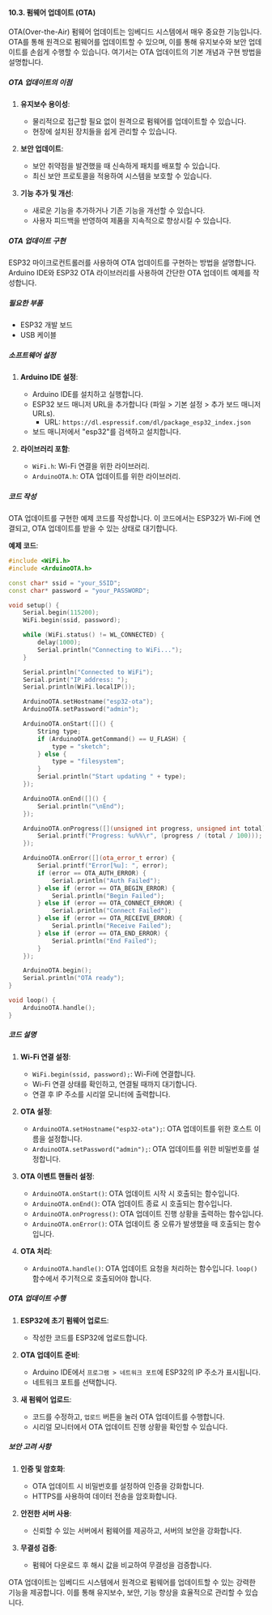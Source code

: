 #### 10.3. 펌웨어 업데이트 (OTA)

OTA(Over-the-Air) 펌웨어 업데이트는 임베디드 시스템에서 매우 중요한 기능입니다. OTA를 통해 원격으로 펌웨어를 업데이트할 수 있으며, 이를 통해 유지보수와 보안 업데이트를 손쉽게 수행할 수 있습니다. 여기서는 OTA 업데이트의 기본 개념과 구현 방법을 설명합니다.

##### OTA 업데이트의 이점

1. **유지보수 용이성**:
   - 물리적으로 접근할 필요 없이 원격으로 펌웨어를 업데이트할 수 있습니다.
   - 현장에 설치된 장치들을 쉽게 관리할 수 있습니다.

2. **보안 업데이트**:
   - 보안 취약점을 발견했을 때 신속하게 패치를 배포할 수 있습니다.
   - 최신 보안 프로토콜을 적용하여 시스템을 보호할 수 있습니다.

3. **기능 추가 및 개선**:
   - 새로운 기능을 추가하거나 기존 기능을 개선할 수 있습니다.
   - 사용자 피드백을 반영하여 제품을 지속적으로 향상시킬 수 있습니다.

##### OTA 업데이트 구현

ESP32 마이크로컨트롤러를 사용하여 OTA 업데이트를 구현하는 방법을 설명합니다. Arduino IDE와 ESP32 OTA 라이브러리를 사용하여 간단한 OTA 업데이트 예제를 작성합니다.

##### 필요한 부품

- ESP32 개발 보드
- USB 케이블

##### 소프트웨어 설정

1. **Arduino IDE 설정**:
   - Arduino IDE를 설치하고 실행합니다.
   - ESP32 보드 매니저 URL을 추가합니다 (파일 > 기본 설정 > 추가 보드 매니저 URLs).
     - URL: `https://dl.espressif.com/dl/package_esp32_index.json`
   - 보드 매니저에서 "esp32"를 검색하고 설치합니다.

2. **라이브러리 포함**:
   - `WiFi.h`: Wi-Fi 연결을 위한 라이브러리.
   - `ArduinoOTA.h`: OTA 업데이트를 위한 라이브러리.

##### 코드 작성

OTA 업데이트를 구현한 예제 코드를 작성합니다. 이 코드에서는 ESP32가 Wi-Fi에 연결되고, OTA 업데이트를 받을 수 있는 상태로 대기합니다.

**예제 코드**:
```cpp
#include <WiFi.h>
#include <ArduinoOTA.h>

const char* ssid = "your_SSID";
const char* password = "your_PASSWORD";

void setup() {
    Serial.begin(115200);
    WiFi.begin(ssid, password);

    while (WiFi.status() != WL_CONNECTED) {
        delay(1000);
        Serial.println("Connecting to WiFi...");
    }

    Serial.println("Connected to WiFi");
    Serial.print("IP address: ");
    Serial.println(WiFi.localIP());

    ArduinoOTA.setHostname("esp32-ota");
    ArduinoOTA.setPassword("admin");

    ArduinoOTA.onStart([]() {
        String type;
        if (ArduinoOTA.getCommand() == U_FLASH) {
            type = "sketch";
        } else {
            type = "filesystem";
        }
        Serial.println("Start updating " + type);
    });

    ArduinoOTA.onEnd([]() {
        Serial.println("\nEnd");
    });

    ArduinoOTA.onProgress([](unsigned int progress, unsigned int total) {
        Serial.printf("Progress: %u%%\r", (progress / (total / 100)));
    });

    ArduinoOTA.onError([](ota_error_t error) {
        Serial.printf("Error[%u]: ", error);
        if (error == OTA_AUTH_ERROR) {
            Serial.println("Auth Failed");
        } else if (error == OTA_BEGIN_ERROR) {
            Serial.println("Begin Failed");
        } else if (error == OTA_CONNECT_ERROR) {
            Serial.println("Connect Failed");
        } else if (error == OTA_RECEIVE_ERROR) {
            Serial.println("Receive Failed");
        } else if (error == OTA_END_ERROR) {
            Serial.println("End Failed");
        }
    });

    ArduinoOTA.begin();
    Serial.println("OTA ready");
}

void loop() {
    ArduinoOTA.handle();
}
```

##### 코드 설명

1. **Wi-Fi 연결 설정**:
   - `WiFi.begin(ssid, password);`: Wi-Fi에 연결합니다.
   - Wi-Fi 연결 상태를 확인하고, 연결될 때까지 대기합니다.
   - 연결 후 IP 주소를 시리얼 모니터에 출력합니다.

2. **OTA 설정**:
   - `ArduinoOTA.setHostname("esp32-ota");`: OTA 업데이트를 위한 호스트 이름을 설정합니다.
   - `ArduinoOTA.setPassword("admin");`: OTA 업데이트를 위한 비밀번호를 설정합니다.

3. **OTA 이벤트 핸들러 설정**:
   - `ArduinoOTA.onStart()`: OTA 업데이트 시작 시 호출되는 함수입니다.
   - `ArduinoOTA.onEnd()`: OTA 업데이트 종료 시 호출되는 함수입니다.
   - `ArduinoOTA.onProgress()`: OTA 업데이트 진행 상황을 출력하는 함수입니다.
   - `ArduinoOTA.onError()`: OTA 업데이트 중 오류가 발생했을 때 호출되는 함수입니다.

4. **OTA 처리**:
   - `ArduinoOTA.handle()`: OTA 업데이트 요청을 처리하는 함수입니다. `loop()` 함수에서 주기적으로 호출되어야 합니다.

##### OTA 업데이트 수행

1. **ESP32에 초기 펌웨어 업로드**:
   - 작성한 코드를 ESP32에 업로드합니다.

2. **OTA 업데이트 준비**:
   - Arduino IDE에서 `프로그램 > 네트워크 포트`에 ESP32의 IP 주소가 표시됩니다.
   - 네트워크 포트를 선택합니다.

3. **새 펌웨어 업로드**:
   - 코드를 수정하고, `업로드` 버튼을 눌러 OTA 업데이트를 수행합니다.
   - 시리얼 모니터에서 OTA 업데이트 진행 상황을 확인할 수 있습니다.

##### 보안 고려 사항

1. **인증 및 암호화**:
   - OTA 업데이트 시 비밀번호를 설정하여 인증을 강화합니다.
   - HTTPS를 사용하여 데이터 전송을 암호화합니다.

2. **안전한 서버 사용**:
   - 신뢰할 수 있는 서버에서 펌웨어를 제공하고, 서버의 보안을 강화합니다.

3. **무결성 검증**:
   - 펌웨어 다운로드 후 해시 값을 비교하여 무결성을 검증합니다.

OTA 업데이트는 임베디드 시스템에서 원격으로 펌웨어를 업데이트할 수 있는 강력한 기능을 제공합니다. 이를 통해 유지보수, 보안, 기능 향상을 효율적으로 관리할 수 있습니다.
